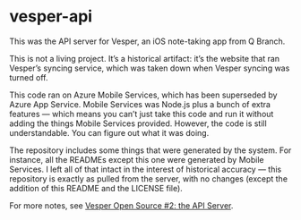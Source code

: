 # vesper-api
This was the API server for Vesper, an iOS note-taking app from Q Branch.

This is not a living project. It’s a historical artifact: it’s the website that ran Vesper’s syncing service, which was taken down when Vesper syncing was turned off.

This code ran on Azure Mobile Services, which has been superseded by Azure App Service. Mobile Services was Node.js plus a bunch of extra features — which means you can’t just take this code and run it without adding the things Mobile Services provided. However, the code is still understandable. You can figure out what it was doing.

The repository includes some things that were generated by the system. For instance, all the READMEs except this one were generated by Mobile Services. I left all of that intact in the interest of historical accuracy — this repository is exactly as pulled from the server, with no changes (except the addition of this README and the LICENSE file).

For more notes, see [Vesper Open Source #2: the API Server](http://inessential.com/2016/12/19/vesper_open_source_2_the_api_server).